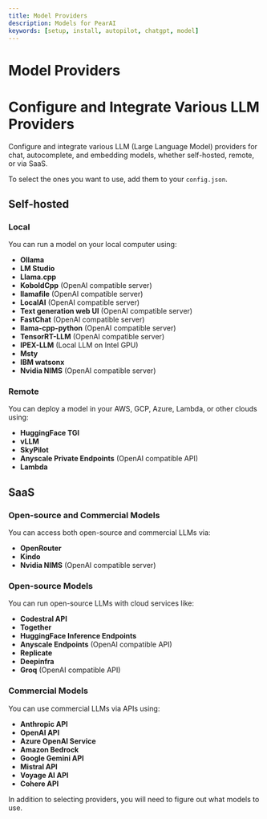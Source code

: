 ```yaml
---
title: Model Providers
description: Models for PearAI
keywords: [setup, install, autopilot, chatgpt, model]
---
```


# Model Providers

# Configure and Integrate Various LLM Providers

Configure and integrate various LLM (Large Language Model) providers for chat, autocomplete, and embedding models, whether self-hosted, remote, or via SaaS.
 
To select the ones you want to use, add them to your `config.json`.

## Self-hosted

### Local

You can run a model on your local computer using:

- **Ollama**
- **LM Studio**
- **Llama.cpp**
- **KoboldCpp** (OpenAI compatible server)
- **llamafile** (OpenAI compatible server)
- **LocalAI** (OpenAI compatible server)
- **Text generation web UI** (OpenAI compatible server)
- **FastChat** (OpenAI compatible server)
- **llama-cpp-python** (OpenAI compatible server)
- **TensorRT-LLM** (OpenAI compatible server)
- **IPEX-LLM** (Local LLM on Intel GPU)
- **Msty**
- **IBM watsonx**
- **Nvidia NIMS** (OpenAI compatible server)

### Remote

You can deploy a model in your AWS, GCP, Azure, Lambda, or other clouds using:

- **HuggingFace TGI**
- **vLLM**
- **SkyPilot**
- **Anyscale Private Endpoints** (OpenAI compatible API)
- **Lambda**

## SaaS

### Open-source and Commercial Models

You can access both open-source and commercial LLMs via:

- **OpenRouter**
- **Kindo**
- **Nvidia NIMS** (OpenAI compatible server)

### Open-source Models

You can run open-source LLMs with cloud services like:

- **Codestral API**
- **Together**
- **HuggingFace Inference Endpoints**
- **Anyscale Endpoints** (OpenAI compatible API)
- **Replicate**
- **Deepinfra**
- **Groq** (OpenAI compatible API)

### Commercial Models

You can use commercial LLMs via APIs using:

- **Anthropic API**
- **OpenAI API**
- **Azure OpenAI Service**
- **Amazon Bedrock**
- **Google Gemini API**
- **Mistral API**
- **Voyage AI API**
- **Cohere API**

In addition to selecting providers, you will need to figure out what models to use.
